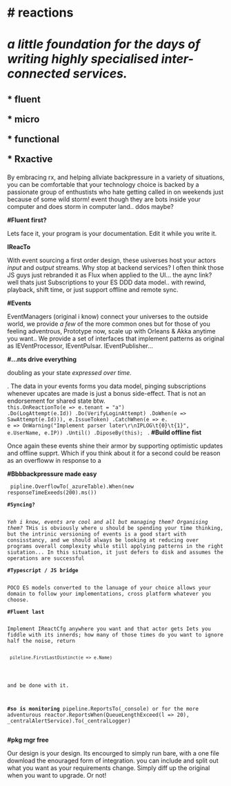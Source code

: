 <h1><b># reactions</b><h1>
<i>a little foundation for the days of writing highly specialised inter-connected services. </i> 

<h2>
<b>* fluent</b><p>
<b>* micro </b><p>
<b>* functional</b><p>
<b>* Rxactive</b><p>
</h2><p>

By embracing rx, and helping allviate backpressure in a variety of situations, you can be comfortable that your technology choice is backed by a passionate group of enthustists who hate getting called in on weekends just because of some wild storm! </i>event though they are bots inside your computer and does storm in computer land.. ddos maybe?</i>

<b>#Fluent first?</b><p>
Lets face it, your program is your documentation. Edit it while you write it. 

<b>IReacTo<Reactors></b><p>
With event sourcing a first order design, these usiverses host your actors <i>input</i> and <i>output</i> streams. Why stop at backend services? I often think those JS guys just rebranded it as Flux when applied to the UI... the aync link? well thats just Subscriptions to your ES DDD data model.. with rewind, playback, shift time, or just support offline and remote sync.  

<b>#Events</b><p>
EventManagers (original i know) connect your universes to the outside world, we provide <i>a few</i> of the more common ones but for those of you feeling adventrous, Prototype now, scale up with Orleans & Akka anytime you want.. We provide a set of interfaces that implement patterns as original as IEVentProcessor, IEventPulsar. IEventPublisher...

<b>#...nts drive everything</b><p> doubling as your state <i>expressed over time.</i><p>. The data in your events forms you data model, pinging subscriptions whenever upcates are made is just a bonus side-effect. That is not an endorsement for shared state btw. 
<code>
this.OnReactionTo<UserAttemptingALogin>(e => e.tenant = "a")
.Do(LogAttempt(e.Id))
.Do(VerifyLoginAttempt)
.DoWhen(e => SawAttempt(e.Id))), e.IssueToken)
.CatchWhen<UserLoginFailed>(e => e. e => OnWarning("Implement parser later\r\nIPLOG\t{0}\t{1}", e.UserName, e.IP))
.Until()
.DiposeBy(this);
</code>
              .
<b>#Build offline fist</b><p>
Once again these events shine their armor by supporting optimistic updates and offline supprt. Which if you think about it for a second could be reason as an overfloww in response to a  

<b>#Bbbbackpressure made easy</b><p>
<pre><code> pipline.OverflowTo(_azureTable).When(new responseTimeExeeds(200).ms())</i>

<b>#Syncing?</b><p>
<i>Yeh i know, events are cool and all but managing them? Organising them?</i> THis is obviously where u should be spending your time thinking, but the intrinic versioning of events is a good start with consisstancy, and we should always be looking at reducing over programs overall complexity while still applying patterns in the right siutation... In this situation, it just defers to disk and assumes the operations are successful

<b>#Typescript / JS bridge</b><p>
POCO ES models converted to the lanuage of your choice allows your domain to follow your implementations, cross platform whatever you choose.

<b>#Fluent last</b><p>
Implement IReactCfg anywhere you want and that actor gets Iets you fiddle with its innerds; how many of those times do you want to ignore half the noise, return 
       <pre><code> pileline.FirstLastDistinct(e => e.Name)</code></pre>
and be done with it. 


<b>#so is monitoring</b>
pipeline.ReportsTo(_console)
or for the more adventurous
reactor.ReportsWhen(QueueLengthExceed(l => 20), _centralAlertService).To(_centralLogger)</code></pre>

<b>#pkg mgr free</b><p>
Our design is your design. Its encourged to simply run bare, with a one file download the enouraged form of integration. you can include and split out what you want as your requirements change. Simply diff up the original when you want to upgrade. Or not!
